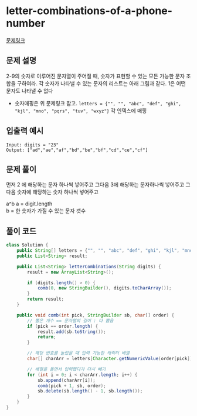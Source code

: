 # letter-combinations-of-a-phone-number

[문제링크](https://leetcode.com/problems/letter-combinations-of-a-phone-number/)

## 문제 설명

2-9의 숫자로 이루어진 문자열이 주어질 때, 숫자가 표현할 수 있는 모든 가능한 문자 조합을 구하여라. 각 숫자가 나타낼 수 있는 문자의 리스트는 아래 그림과 같다. 1은 어떤 문자도 나타낼 수 없다

- 숫자매핑은 위 문제링크 참고.
  `letters = {"", "", "abc", "def", "ghi", "kjl", "mno", "pqrs", "tuv", "wxyz"}` 각 인덱스에 매핑

## 입출력 예시

```
Input: digits = "23"
Output: ["ad","ae","af","bd","be","bf","cd","ce","cf"]
```

## 문제 풀이

먼저 2 에 해당하는 문자 하나씩 넣어주고
그다음 3에 해당하는 문자하나씩 넣어주고
그다음 숫자에 해당하는 숫자 하나씩 넣어주고

a^b
a = digit.length  
b = 한 숫자가 가질 수 있는 문자 갯수

## 풀이 코드

```java
class Solution {
    public String[] letters = {"", "", "abc", "def", "ghi", "kjl", "mno", "pqrs", "tuv", "wxyz"};
    public List<String> result;

    public List<String> letterCombinations(String digits) {
        result = new ArrayList<String>();

        if (digits.length() > 0) {
            comb(0, new StringBuilder(), digits.toCharArray());
        }
        return result;
    }

    public void comb(int pick, StringBuilder sb, char[] order) {
        // 뽑은 개수 == 문자열의 길이 : 다 뽑읍
        if (pick == order.length) {
            result.add(sb.toString());
            return;
        }

        // 해당 번호를 눌렀을 때 입력 가능한 캐릭터 배열
        char[] charArr = letters[Character.getNumericValue(order[pick])].toCharArray();

        // 배열을 돌면서 입력했다가 다시 빼기
        for (int i = 0; i < charArr.length; i++) {
            sb.append(charArr[i]);
            comb(pick + 1, sb, order);
            sb.delete(sb.length() - 1, sb.length());
        }
    }
}
```
